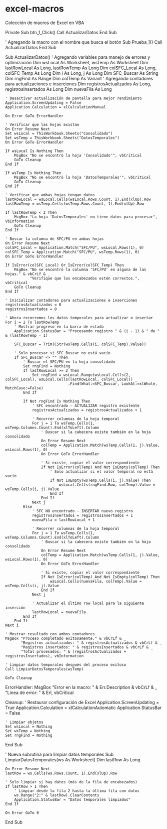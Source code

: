 # excel-macros
Colección de macros de Excel en VBA


Private Sub btn_1_Click()
    Call ActualizarDatos
End Sub

' Agregando la macro con el nombre que busca el botón
Sub Prueba_1()
    Call ActualizarDatos
End Sub

Sub ActualizarDatos()
    ' Agregando variables para manejo de errores y optimización
    Dim wsLocal As Worksheet, wsTemp As Worksheet
    Dim lastRowLocal As Long, lastRowTemp As Long
    Dim colSFC_Local As Long, colSFC_Temp As Long
    Dim i As Long, j As Long
    Dim SFC_Buscar As String
    Dim rngFind As Range
    Dim colTemp As Variant
    ' Agregando contadores para actualizaciones e inserciones
    Dim registrosActualizados As Long, registrosInsertados As Long
    Dim nuevaFila As Long
    
    ' Desactivar actualización de pantalla para mejor rendimiento
    Application.ScreenUpdating = False
    Application.Calculation = xlCalculationManual
    
    On Error GoTo ErrorHandler
    
    ' Verificar que las hojas existan
    On Error Resume Next
    Set wsLocal = ThisWorkbook.Sheets("Consolidado")
    Set wsTemp = ThisWorkbook.Sheets("DatosTemporales")
    On Error GoTo ErrorHandler
    
    If wsLocal Is Nothing Then
        MsgBox "No se encontró la hoja 'Consolidado'", vbCritical
        GoTo Cleanup
    End If
    
    If wsTemp Is Nothing Then
        MsgBox "No se encontró la hoja 'DatosTemporales'", vbCritical
        GoTo Cleanup
    End If

    ' Verificar que ambas hojas tengan datos
    lastRowLocal = wsLocal.Cells(wsLocal.Rows.Count, 1).End(xlUp).Row
    lastRowTemp = wsTemp.Cells(wsTemp.Rows.Count, 1).End(xlUp).Row
    
    If lastRowTemp < 2 Then
        MsgBox "La hoja 'DatosTemporales' no tiene datos para procesar", vbInformation
        GoTo Cleanup
    End If

    ' Buscar la columna de SFC/PU en ambas hojas
    On Error Resume Next
    colSFC_Local = Application.Match("SFC/PU", wsLocal.Rows(1), 0)
    colSFC_Temp = Application.Match("SFC/PU", wsTemp.Rows(1), 0)
    On Error GoTo ErrorHandler

    If IsError(colSFC_Local) Or IsError(colSFC_Temp) Then
        MsgBox "No se encontró la columna 'SFC/PU' en alguna de las hojas." & vbCrLf & _
               "Verifique que los encabezados estén correctos.", vbCritical
        GoTo Cleanup
    End If
    
    ' Inicializar contadores para actualizaciones e inserciones
    registrosActualizados = 0
    registrosInsertados = 0

    ' Ahora recorremos los datos temporales para actualizar o insertar
    For i = 2 To lastRowTemp
        ' Mostrar progreso en la barra de estado
        Application.StatusBar = "Procesando registro " & (i - 1) & " de " & (lastRowTemp - 1)
        
        SFC_Buscar = Trim(CStr(wsTemp.Cells(i, colSFC_Temp).Value))
        
        ' Solo procesar si SFC_Buscar no está vacío
        If SFC_Buscar <> "" Then
            ' Buscar el SFC/PU en la hoja consolidado
            Set rngFind = Nothing
            If lastRowLocal >= 2 Then
                Set rngFind = wsLocal.Range(wsLocal.Cells(2, colSFC_Local), wsLocal.Cells(lastRowLocal, colSFC_Local)) _
                                .Find(What:=SFC_Buscar, LookAt:=xlWhole, MatchCase:=False)
            End If

            If Not rngFind Is Nothing Then
                ' SFC encontrado - ACTUALIZAR registro existente
                registrosActualizados = registrosActualizados + 1
                
                ' Recorrer columnas de la hoja temporal
                For j = 1 To wsTemp.Cells(1, wsTemp.Columns.Count).End(xlToLeft).Column
                    ' Buscar si la cabecera existe también en la hoja consolidado
                    On Error Resume Next
                    colTemp = Application.Match(wsTemp.Cells(1, j).Value, wsLocal.Rows(1), 0)
                    On Error GoTo ErrorHandler

                    ' Si existe, copiar el valor correspondiente
                    If Not IsError(colTemp) And Not IsEmpty(colTemp) Then
                        ' Solo actualizar si el valor temporal no está vacío
                        If Not IsEmpty(wsTemp.Cells(i, j).Value) Then
                            wsLocal.Cells(rngFind.Row, colTemp).Value = wsTemp.Cells(i, j).Value
                        End If
                    End If
                Next j
            Else
                ' SFC NO encontrado - INSERTAR nuevo registro
                registrosInsertados = registrosInsertados + 1
                nuevaFila = lastRowLocal + 1
                
                ' Recorrer columnas de la hoja temporal
                For j = 1 To wsTemp.Cells(1, wsTemp.Columns.Count).End(xlToLeft).Column
                    ' Buscar si la cabecera existe también en la hoja consolidado
                    On Error Resume Next
                    colTemp = Application.Match(wsTemp.Cells(1, j).Value, wsLocal.Rows(1), 0)
                    On Error GoTo ErrorHandler

                    ' Si existe, copiar el valor correspondiente
                    If Not IsError(colTemp) And Not IsEmpty(colTemp) Then
                        wsLocal.Cells(nuevaFila, colTemp).Value = wsTemp.Cells(i, j).Value
                    End If
                Next j
                
                ' Actualizar el último row local para la siguiente inserción
                lastRowLocal = nuevaFila
            End If
        End If
    Next i

    ' Mostrar resultado con ambos contadores
    MsgBox "Proceso completado exitosamente." & vbCrLf & _
           "Registros actualizados: " & registrosActualizados & vbCrLf & _
           "Registros insertados: " & registrosInsertados & vbCrLf & _
           "Total procesados: " & (registrosActualizados + registrosInsertados), vbInformation

    ' Limpiar datos temporales después del proceso exitoso
    Call LimpiarDatosTemporales(wsTemp)

    GoTo Cleanup

ErrorHandler:
    MsgBox "Error en la macro: " & Err.Description & vbCrLf & _
           "Línea de error: " & Erl, vbCritical

Cleanup:
    ' Restaurar configuración de Excel
    Application.ScreenUpdating = True
    Application.Calculation = xlCalculationAutomatic
    Application.StatusBar = False
    
    ' Limpiar objetos
    Set wsLocal = Nothing
    Set wsTemp = Nothing
    Set rngFind = Nothing

End Sub

' Nueva subrutina para limpiar datos temporales
Sub LimpiarDatosTemporales(ws As Worksheet)
    Dim lastRow As Long
    
    On Error Resume Next
    lastRow = ws.Cells(ws.Rows.Count, 1).End(xlUp).Row
    
    ' Solo limpiar si hay datos (más de la fila de encabezados)
    If lastRow > 1 Then
        ' Limpiar desde la fila 2 hasta la última fila con datos
        ws.Range("2:" & lastRow).ClearContents
        Application.StatusBar = "Datos temporales limpiados"
    End If
    
    On Error GoTo 0
End Sub
